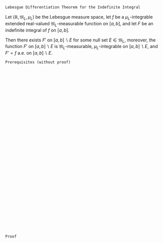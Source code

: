 ```
Lebesgue Differentiation Theorem for the Indefinite Integral
```

Let $(\mathbb{R}, \mathfrak{M}_L, \mu_L)$ be the Lebesgue measure space, let $f$ be a $\mu_L$-integrable extended real-valued $\mathfrak{M}_L$-measurable function on $[a, b]$, and let $F$ be an indefinite integral of $f$ on $[a, b]$.

Then there exists $F'$ on $[a, b]\backslash E$ for some null set $E\in\mathfrak{M}_L$, moreover, the function $F'$ on $[a,b]\backslash E$ is $\mathfrak{M}_L$-measurable, $\mu_L$-integrable on $[a,b]\backslash E$, and $F'=f$ a.e. on $[a, b]\backslash E$.

```
Prerequisites (without proof)
```


<br>
<br>
<br>
<br>
<br>
<br>
<br>
<br>
<br>
<br>
<br>
<br>
<br>
<br>
<br>
<br>
<br>
<br>
<br>
<br>
<br>
<br>
<br>
<br>
<br>
<br>
<br>
<br>
<br>
<br>


```
Proof
```
